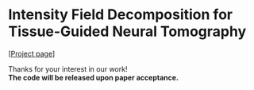 # Intensity Field Decomposition for Tissue-Guided Neural Tomography

[[Project page](https://menxli.github.io/projects/cbct_tnt)]

Thanks for your interest in our work!  
**The code will be released upon paper acceptance.**  
